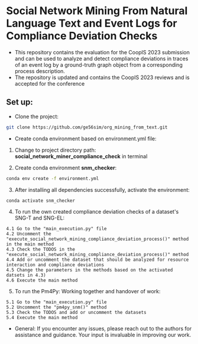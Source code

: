 # Social Network Mining From Natural Language Text and Event Logs for Compliance Deviation Checks 
- This repository contains the evaluation for the CoopIS 2023 submission and can be used to analyze and detect compliance deviations in traces of an event log by a ground-truth graph object from a corresponding process description.
- The repository is updated and contains the CoopIS 2023 reviews and is accepted for the conference
## Set up:
- Clone the project:
```bash
git clone https://github.com/ge56sim/org_mining_from_text.git
```
- Create conda environment based on environment.yml file:
1. Change to project directory path: **social_network_miner_compliance_check** in terminal

2. Create conda environment **snm_checker**:
```bash
conda env create -f environment.yml
```
3. After installing all dependencies successfully, activate the environment:
```bash
conda activate snm_checker
```
4. To run the own created compliance deviation checks of a dataset's SNG-T and SNG-EL:
``` 
4.1 Go to the "main_execution.py" file
4.2 Uncomment the "execute_social_network_mining_compliance_deviation_process()" method in the main method
4.3 Check the TODOS in the "execute_social_network_mining_compliance_deviation_process()" method
4.4 Add or uncomment the dataset that should be analyzed for resource interaction and compliance deviations
4.5 Change the parameters in the methods based on the activated datsets in 4.3)
4.6 Execute the main method
```
5. To run the Pm4Py: Working together and handover of work:
```
5.1 Go to the "main_execution.py" file
5.2 Uncomment the "pm4py_snm()" method
5.3 Check the TODOS and add or uncomment the datasets
5.4 Execute the main method 
```
- General:
If you encounter any issues, please reach out to the authors for assistance and guidance. Your input is invaluable in improving our work.